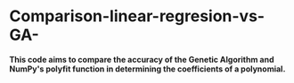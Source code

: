 # Comparison-linear-regresion-vs-GA-
**This code aims to compare the accuracy of the Genetic Algorithm and NumPy's polyfit function in determining the coefficients of a polynomial.**



